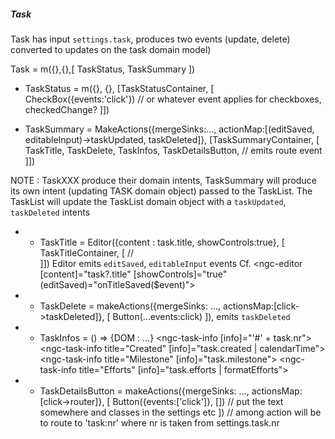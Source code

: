 ##### Task
Task has input `settings.task`, produces two events (update, delete) converted to updates on the task domain model)

Task = m({},{},[
  TaskStatus,
  TaskSummary
])

- TaskStatus = m({}, {}, [TaskStatusContainer, [
    CheckBox({events:'click'}) // or whatever event applies for checkboxes, checkedChange?
  ]])

- TaskSummary = MakeActions({mergeSinks:..., actionMap:[(editSaved, editableInput)->taskUpdated, taskDeleted]}, [TaskSummaryContainer, [
    TaskTitle, 
    TaskDelete, 
    TaskInfos,
    TaskDetailsButton, // emits route event  
  ]])

NOTE : TaskXXX produce their domain intents, TaskSummary will produce its own intent (updating TASK domain object) passed to the TaskList. The TaskList will update the TaskList domain object with a `taskUpdated`, `taskDeleted` intents

- - TaskTitle = Editor({content : task.title, showControls:true}, [
  TaskTitleContainer, [ // <div class="task__title"> 
]])
Editor emits `editSaved`, `editableInput` events
Cf. <ngc-editor [content]="task?.title"
                    [showControls]="true"
                    (editSaved)="onTitleSaved($event)"></ngc-editor>

- - TaskDelete = makeActions({mergeSinks: ..., actionsMap:[click->taskDeleted]}, [
  Button(...events:click)
]), emits `taskDeleted`

- - TaskInfos = () => {DOM : ...}
<ngc-task-info [info]="'#' + task.nr"></ngc-task-info>
<ngc-task-info title="Created" [info]="task.created | calendarTime"></ngc-task-info>
<ngc-task-info title="Milestone" [info]="task.milestone"></ngc-task-info>
<ngc-task-info title="Efforts" [info]="task.efforts | formatEfforts"></ngc-task-info>


- - TaskDetailsButton =  makeActions({mergeSinks: ..., actionsMap:[click->router]}, [
      Button({events:['click']}, []) // put the text somewhere and classes in the settings etc
    ]) // among action will be to route to 'task:nr' where nr is taken from settings.task.nr
